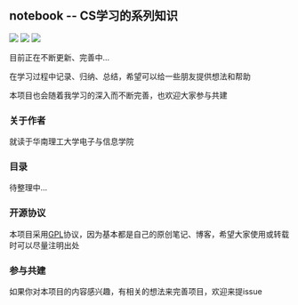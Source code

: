 ## notebook -- CS学习的系列知识

![](https://img.shields.io/badge/version-v1.0.0-green.svg) ![](https://img.shields.io/badge/author-hong-yellow.svg) ![](https://img.shields.io/badge/license-GPL-blue.svg)

目前正在不断更新、完善中... 

在学习过程中记录、归纳、总结，希望可以给一些朋友提供想法和帮助

本项目也会随着我学习的深入而不断完善，也欢迎大家参与共建

### 关于作者

就读于华南理工大学电子与信息学院

### 目录

待整理中...

### 开源协议

本项目采用[GPL](https://www.gnu.org/licenses/gpl-3.0.en.html)协议，因为基本都是自己的原创笔记、博客，希望大家使用或转载时可以尽量注明出处

### 参与共建

如果你对本项目的内容感兴趣，有相关的想法来完善项目，欢迎来提issue